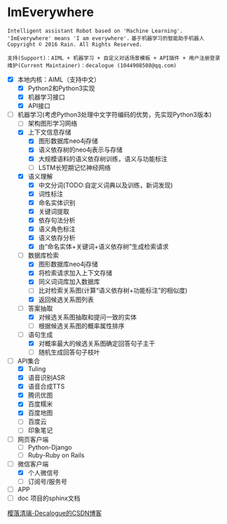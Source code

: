 # ImEverywhere
`Intelligent assistant Robot based on 'Machine Learning'. 'ImEverywhere' means 'I am everywhere'.`
`基于机器学习的智能助手机器人`
`Copyright © 2016 Rain. All Rights Reserved. `

```
支持(Support)：AIML + 机器学习 + 自定义对话场景模板 + API插件 + 用户注册登录
维护(Current Maintainer)：decalogue (1044908508@qq.com)
```

- [x] 本地内核：AIML（支持中文）
    - [x] Python2和Python3实现
    - [x] 机器学习接口
    - [x] API接口
- [ ] 机器学习(考虑Python3处理中文字符编码的优势，先实现Python3版本)
    - [ ] 架构图形学习网络
    - [x] 上下文信息存储
        - [x] 图形数据库neo4j存储
        - [x] 语义依存树的neo4j表示与存储
        - [x] 大规模语料的语义依存树训练，语义与功能标注
        - [ ] LSTM长短期记忆神经网络
    - [x] 语义理解
        - [x] 中文分词(TODO:自定义词典以及训练，新词发现)
        - [x] 词性标注
        - [x] 命名实体识别
        - [x] 关键词提取
        - [x] 依存句法分析
        - [x] 语义角色标注
        - [x] 语义依存分析
        - [x] 由“命名实体+关键词+语义依存树”生成检索请求
    - [ ] 数据库检索
        - [x] 图形数据库neo4j存储
        - [x] 将检索请求加入上下文存储
		- [x] 同义词词库加入数据库
        - [ ] 比对检索关系图(计算“语义依存树+功能标注”的相似度)
        - [x] 返回候选关系图列表
    - [ ] 答案抽取
        - [x] 对候选关系图抽取和提问一致的实体
        - [ ] 根据候选关系图的概率属性排序
    - [ ] 语句生成
        - [x] 对概率最大的候选关系图确定回答句子主干
        - [ ] 随机生成回答句子枝叶
- [ ] API集合
    - [x] Tuling
    - [x] 语音识别ASR
    - [x] 语音合成TTS
    - [x] 腾讯优图
    - [x] 百度糯米
    - [x] 百度地图
    - [ ] 百度云
    - [ ] 印象笔记
- [ ] 网页客户端
    - [ ] Python-Django
    - [ ] Ruby-Ruby on Rails
- [ ] 微信客户端
    - [x] 个人微信号
    - [ ] 订阅号/服务号
- [ ] APP
- [ ] doc 项目的sphinx文档

[樱落清璃-Decalogue的CSDN博客](https://www.decalogue.cn)
